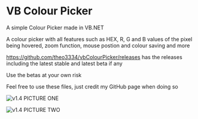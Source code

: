 # VB Colour Picker

A simple Colour Picker made in VB.NET

A colour picker with all features such as HEX, R, G and B values of the pixel being hovered, zoom function, mouse postion and colour saving and more

https://github.com/theo3334/vbColourPicker/releases has the releases including the latest stable and latest beta if any

Use the betas at your own risk

Feel free to use these files, just credit my GitHub page when doing so

![v1.4 PICTURE ONE](https://i.imgur.com/d2GRFA3.png)

![v1.4 PICTURE TWO](https://i.imgur.com/wyV8Eno.png)

